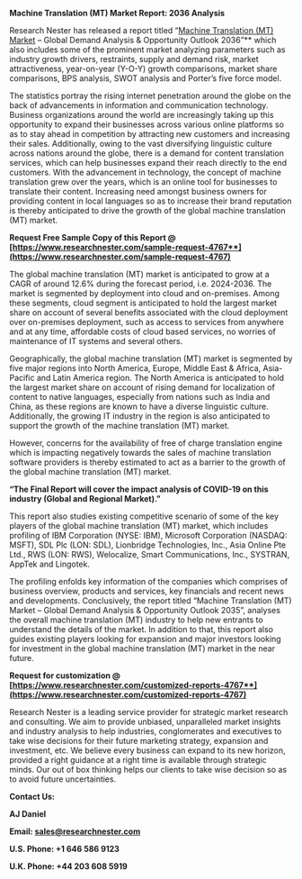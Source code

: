 ﻿**Machine Translation (MT) Market Report: 2036 Analysis**

Research Nester has released a report<a name="_hlk33632537"></a> titled “[Machine Translation (MT) Market](https://www.researchnester.com/reports/machine-translation-market/4767) – Global Demand Analysis & Opportunity Outlook 2036”** which also includes some of the prominent market analyzing parameters such as industry growth drivers, restraints, supply and demand risk, market attractiveness, year-on-year (Y-O-Y) growth comparisons, market share comparisons, BPS analysis, SWOT analysis and Porter’s five force model.

The statistics portray the rising internet penetration around the globe on the back of advancements in information and communication technology. Business organizations around the world are increasingly taking up this opportunity to expand their businesses across various online platforms so as to stay ahead in competition by attracting new customers and increasing their sales. Additionally, owing to the vast diversifying linguistic culture across nations around the globe, there is a demand for content translation services, which can help businesses expand their reach directly to the end customers. With the advancement in technology, the concept of machine translation grew over the years, which is an online tool for businesses to translate their content. Increasing need amongst business owners for providing content in local languages so as to increase their brand reputation is thereby anticipated to drive the growth of the global machine translation (MT) market.

**Request Free Sample Copy of this Report @ [https://www.researchnester.com/sample-request-4767**](https://www.researchnester.com/sample-request-4767)**

The global machine translation (MT) market is anticipated to grow at a CAGR of around 12.6% during the forecast period, i.e. 2024-2036. The market is segmented by deployment into cloud and on-premises. Among these segments, cloud segment is anticipated to hold the largest market share on account of several benefits associated with the cloud deployment over on-premises deployment, such as access to services from anywhere and at any time, affordable costs of cloud based services, no worries of maintenance of IT systems and several others.

Geographically, the global machine translation (MT) market is segmented by five major regions into North America, Europe, Middle East & Africa, Asia-Pacific and Latin America region. The North America is anticipated to hold the largest market share on account of rising demand for localization of content to native languages, especially from nations such as India and China, as these regions are known to have a diverse linguistic culture. Additionally, the growing IT industry in the region is also anticipated to support the growth of the machine translation (MT) market.

However, concerns for the availability of free of charge translation engine which is impacting negatively towards the sales of machine translation software providers is thereby estimated to act as a barrier to the growth of the global machine translation (MT) market.

**“The Final Report will cover the impact analysis of COVID-19 on this industry (Global and Regional Market).”** 

This report also studies existing competitive scenario of some of the key players of the global machine translation (MT)<a name="_hlk34150482"></a> market, which includes profiling of IBM Corporation (NYSE: IBM), Microsoft Corporation (NASDAQ: MSFT), SDL Plc (LON: SDL), Lionbridge Technologies, Inc., Asia Online Pte Ltd., RWS (LON: RWS), Welocalize, Smart Communications, Inc., SYSTRAN, AppTek and Lingotek.

<a name="_hlk34151007"></a>The profiling enfolds key information of the companies which comprises of business overview, products and services, key financials and recent news and developments. Conclusively, the report titled “Machine Translation (MT) Market – Global Demand Analysis & Opportunity Outlook<a name="_hlk34151031"></a> 2035”, analyses the overall machine translation (MT)<a name="_hlk34151045"></a> industry to help new entrants to understand the details of the market. In addition to that, this report also guides existing players looking for expansion and major investors looking for investment in the global machine translation (MT)<a name="_hlk34151059"></a> market in the near future.

**Request for customization @ [https://www.researchnester.com/customized-reports-4767**](https://www.researchnester.com/customized-reports-4767)**

Research Nester is a leading service provider for strategic market research and consulting. We aim to provide unbiased, unparalleled market insights and industry analysis to help industries, conglomerates and executives to take wise decisions for their future marketing strategy, expansion and investment, etc. We believe every business can expand to its new horizon, provided a right guidance at a right time is available through strategic minds. Our out of box thinking helps our clients to take wise decision so as to avoid future uncertainties.

**Contact Us:**

**AJ Daniel**

**Email: <sales@researchnester.com>** 

**U.S. Phone: +1 646 586 9123**	

**U.K. Phone: +44 203 608 5919**
